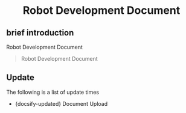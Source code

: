 <h1 align="center">
  Robot Development Document
</h1>

## brief introduction

Robot Development Document



> Robot Development Document

## Update

The following is a list of update times

- {docsify-updated}  Document Upload



